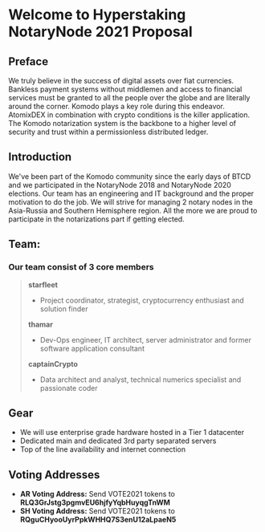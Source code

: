 # Welcome to Hyperstaking NotaryNode 2021 Proposal

## Preface
We truly believe in the success of digital assets over fiat currencies. Bankless payment systems without middlemen and access to financial services must be granted to all the people over the globe and are literally around the corner. Komodo plays a key role during this endeavor. AtomixDEX in combination with crypto conditions is the killer application. The Komodo notarization system is the backbone to a higher level of security and trust within a permissionless distributed ledger.

## Introduction
We've been part of the Komodo community since the early days of BTCD and we participated in the NotaryNode 2018 and NotaryNode 2020 elections. Our team has an engineering and IT background and the proper motivation to do the job. We will strive for managing 2 notary nodes in the Asia-Russia and Southern Hemisphere region. All the more we are proud to participate in the notarizations part if getting elected. 

## Team:
### Our team consist of 3 core members
>**starfleet**
> - Project coordinator, strategist, cryptocurrency enthusiast and solution finder
> 
>**thamar**
> - Dev-Ops engineer, IT architect, server administrator and former software application consultant
> 
>**captainCrypto**
> - Data architect and analyst, technical numerics specialist and passionate coder

## Gear

- We will use enterprise grade hardware hosted in a Tier 1 datacenter
- Dedicated main and dedicated 3rd party separated servers
- Top of the line availability and internet connection

## Voting Addresses

- **AR Voting Address:** Send VOTE2021 tokens to **RLQ3GrJstg3pgmvEU6hjfyYqbHuyqgTnWM**
- **SH Voting Address:** Send VOTE2021 tokens to **RQguCHyooUyrPpkWHHQ7S3enU12aLpaeN5**
